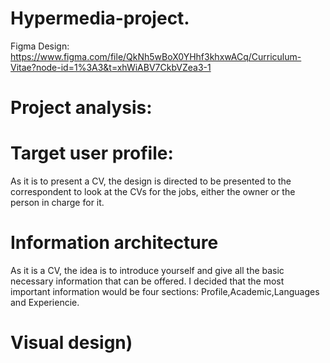 # Hypermedia-project.
Figma Design: https://www.figma.com/file/QkNh5wBoX0YHhf3khxwACq/Curriculum-Vitae?node-id=1%3A3&t=xhWiABV7CkbVZea3-1

# Project analysis:

# Target user profile:
As it is to present a CV, the design is directed to be presented to the correspondent to look at the CVs for the jobs, either the owner or the person in charge for it.
# Information architecture
As it is a CV, the idea is to introduce yourself and give all the basic necessary information that can be offered.
I decided that the most important information would be four sections: Profile,Academic,Languages and Experiencie.
# Visual design)
